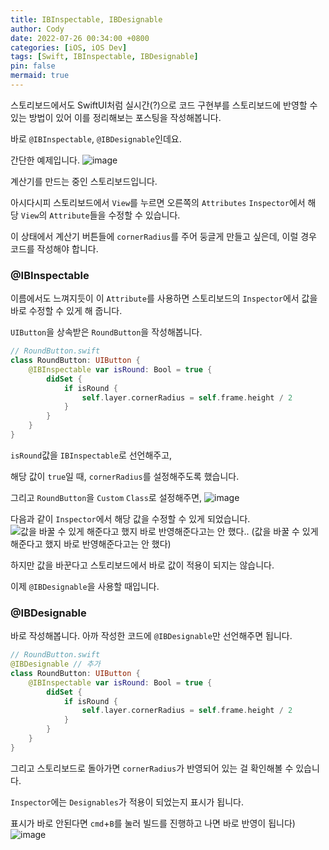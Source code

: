 ```yaml
---
title: IBInspectable, IBDesignable
author: Cody
date: 2022-07-26 00:34:00 +0800
categories: [iOS, iOS Dev]
tags: [Swift, IBInspectable, IBDesignable]
pin: false
mermaid: true
---
```

스토리보드에서도 SwiftUI처럼 실시간(?)으로 코드 구현부를 스토리보드에 반영할 수 있는 방법이 있어
이를 정리해보는 포스팅을 작성해봅니다.

바로 `@IBInspectable`, `@IBDesignable`인데요.

간단한 예제입니다.
![image](https://github.com/swiftycody/swiftycody.github.io/assets/9062513/0730315f-f577-44a1-95e6-c5fab3a15786)

계산기를 만드는 중인 스토리보드입니다.

아시다시피 스토리보드에서 `View`를 누르면 오른쪽의 `Attributes` `Inspector`에서 해당 `View`의 `Attribute`들을 수정할 수 있습니다.

이 상태에서 계산기 버튼들에 `cornerRadius`를 주어 둥글게 만들고 싶은데, 이럴 경우 코드를 작성해야 합니다.

### @IBInspectable

이름에서도 느껴지듯이 이 `Attribute`를 사용하면 스토리보드의 `Inspector`에서 값을 바로 수정할 수 있게 해 줍니다.

`UIButton`을 상속받은 `RoundButton`을 작성해봅니다.

```swift
// RoundButton.swift
class RoundButton: UIButton {
    @IBInspectable var isRound: Bool = true {
        didSet {
            if isRound {
                self.layer.cornerRadius = self.frame.height / 2
            }
        }
    }
}
```

`isRound`값을 `IBInspectable`로 선언해주고,

해당 값이 `true`일 때, `cornerRadius`를 설정해주도록 했습니다.

그리고 `RoundButton`을 `Custom` `Class`로 설정해주면,
![image](https://github.com/swiftycody/swiftycody.github.io/assets/9062513/1863c8b0-a8db-4375-85b0-b757b95ccfc2)

다음과 같이 `Inspector`에서 해당 값을 수정할 수 있게 되었습니다.
![값을 바꿀 수 있게 해준다고 했지 바로 반영해준다고는 안 했다..](https://github.com/swiftycody/swiftycody.github.io/assets/9062513/ed61b8aa-9c25-4cdd-a1bd-aa8158cffbef)
(값을 바꿀 수 있게 해준다고 했지 바로 반영해준다고는 안 했다)

하지만 값을 바꾼다고 스토리보드에서 바로 값이 적용이 되지는 않습니다.

이제 `@IBDesignable`을 사용할 때입니다.

### @IBDesignable

바로 작성해봅니다. 아까 작성한 코드에 `@IBDesignable`만 선언해주면 됩니다.

```swift
// RoundButton.swift
@IBDesignable // 추가
class RoundButton: UIButton {
    @IBInspectable var isRound: Bool = true {
        didSet {
            if isRound {
                self.layer.cornerRadius = self.frame.height / 2
            }
        }
    }
}
```

그리고 스토리보드로 돌아가면 `cornerRadius`가 반영되어 있는 걸 확인해볼 수 있습니다.

`Inspector`에는 `Designables`가 적용이 되었는지 표시가 됩니다.

표시가 바로 안된다면 `cmd`+`B`를 눌러 빌드를 진행하고 나면 바로 반영이 됩니다)
![image](https://github.com/swiftycody/swiftycody.github.io/assets/9062513/6b5a8030-a2b2-4aa0-9886-910ac91ae075)
